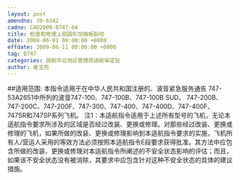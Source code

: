```yaml
---
layout: post
amendno: 39-6342
cadno: CAD2009-B747-04
title: 检查和修理上部圆形加强板裂纹
date: 2009-06-01 00:00:00 +0800
effdate: 2009-06-11 00:00:00 +0800
tag: B747
categories: 民航华北地区管理局适航审定处
author: 崔玉亮
---
```


##适用范围:
本指令适用于在中华人民共和国注册的、波音紧急服务通告 747-53A2651中所列的波音747-100、747-100B、747-100B SUD、 747-200B、747-200C、747-200F、747-300、747-400、747-400D、747-400F、 747SR和747SP系列飞机。
注1：本适航指令适用于上述所有型号的飞机，无论本适航指令要求所涉及的区域是否经过改装、更换或修理。对那些经过改装、更换或修理的飞机，如果所做的改装、更换或修理影响到本适航指令要求的实施，飞机所有人/营运人采用的等效方法必须按照本适航指令E段要求获得批准。其方法中应包含所做的改装、更换或修理对本适航指令所阐述的不安全状态影响的评估；而且，如果该不安全状态没有被消除，其要求中应包含针对这种不安全状态的具体的建议措施。

